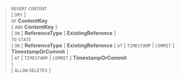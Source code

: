 > `REVERT` `CONTENT` <br>
      \[ `DRY` \] <br>
      `OF` **ContentKey** <br>
      \{ `AND` **ContentKey** \} <br>
      \[ `ON` \[ **ReferenceType** \] **ExistingReference** \] <br>
      `TO` `STATE` <br>
      ( `ON` \[ **ReferenceType** \] **ExistingReference** \[ `AT` \[ `TIMESTAMP` | `COMMIT` \] **TimestampOrCommit** \]<br>
      | `AT` \[ `TIMESTAMP` | `COMMIT` \] **TimestampOrCommit**<br>
      ) <br>
      \[ `ALLOW` `DELETES` \]